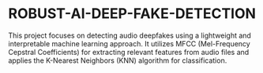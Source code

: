 # ROBUST-AI-DEEP-FAKE-DETECTION
This project focuses on detecting audio deepfakes using a lightweight and interpretable machine learning approach. It utilizes MFCC (Mel-Frequency Cepstral Coefficients) for extracting relevant features from audio files and applies the K-Nearest Neighbors (KNN) algorithm for classification.
